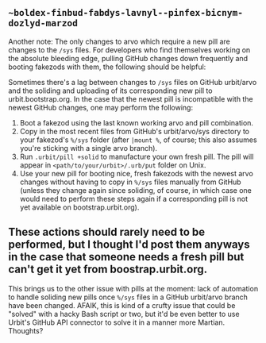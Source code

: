 ## `~boldex-finbud-fabdys-lavnyl--pinfex-bicnym-dozlyd-marzod`
Another note: The only changes to arvo which require a new pill are changes to the `/sys` files. For developers who find themselves working on the absolute bleeding edge, pulling GitHub changes down frequently and booting fakezods with them, the following should be helpful:    

Sometimes there's a lag between changes to `/sys` files on GitHub urbit/arvo and the soliding and uploading of its corresponding new pill to urbit.bootstrap.org. In the case that the newest pill is incompatible with the newest GitHub changes, one may perform the following:  

1. Boot a fakezod using the last known working arvo and pill combination.
2. Copy in the most recent files from GitHub's urbit/arvo/sys directory to your fakezod's `%/sys` folder (after `|mount %`, of course; this also assumes you're sticking with a single arvo branch).
3. Run `.urbit/pill +solid` to manufacture your own fresh pill. The pill will appear in `<path/to/your/urbit>/.urb/put` folder on Unix.
4. Use your new pill for booting nice, fresh fakezods with the newest arvo changes without having to copy in `%/sys` files manually from GitHub (unless they change again since soliding, of course, in which case one would need to perform these steps again if a corresponding pill is not yet available on bootstrap.urbit.org). 

These actions should rarely need to be performed, but I thought I'd post them anyways in the case that someone needs a fresh pill but can't get it yet from boostrap.urbit.org.
---

This brings us to the other issue with pills at the moment: lack of automation to handle soliding new pills once `%/sys` files in a GitHub urbit/arvo branch have been changed. AFAIK, this is kind of a crufty issue that could be "solved" with a hacky Bash script or two, but it'd be even better to use Urbit's GitHub API connector to solve it in a manner more Martian. Thoughts?